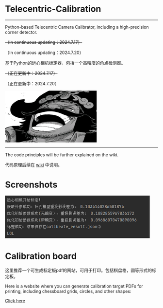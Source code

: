# Telecentric-Calibration 
***
Python-based Telecentric Camera Calibrator, including 
a high-precision corner detector.

~~（In continuous updating：2024.7.17）~~

（In continuous updating：2024.7.20）

基于Python的远心相机标定器，包括一个高精度的角点检测器。

~~（正在更新中：2024.7.17）~~

（正在更新中：2024.7.20）

<img src=".github/image/Roger.png" width="60%" height="170">

***
The code principles will be further explained on the wiki.

代码原理后续在 [wiki](https://github.com/hzweifei/Telecentric-Calibration/wiki) 中说明。

# Screenshots

<img src=".github/image/result.png">




# Calibration board

这里推荐一个可生成标定板pdf的网站，可用于打印。包括棋盘格，圆等形式的标定板。

Here is a website where you can generate calibration target PDFs for printing, including chessboard grids, circles, and other shapes:

[Click here](https://calib.io/pages/camera-calibration-pattern-generator)

